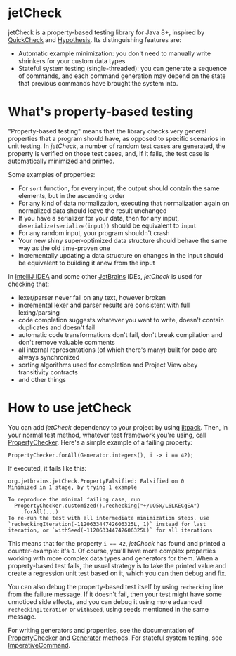 # jetCheck
 
jetCheck is a property-based testing library for Java 8+, inspired by [QuickCheck](https://en.wikipedia.org/wiki/QuickCheck) and [Hypothesis](https://hypothesis.works/). Its distinguishing features are:
* Automatic example minimization: you don't need to manually write shrinkers for your custom data types 
* Stateful system testing (single-threaded): you can generate a sequence of commands, and each command generation may depend on the state that previous commands have brought the system into.

# What's property-based testing

"Property-based testing" means that the library checks very general properties that a program should have, as opposed to specific scenarios in unit testing. In *jetCheck*, a number of random test cases are generated, the property is verified on those test cases, and, if it fails, the test case is automatically minimized and printed.

Some examples of properties:
* For `sort` function, for every input, the output should contain the same elements, but in the ascending order
* For any kind of data normalization, executing that normalization again on normalized data should leave the result unchanged
* If you have a serializer for your data, then for any input, `deserialize(serialize(input))` should be equivalent to `input`
* For any random input, your program shouldn't crash
* Your new shiny super-optimized data structure should behave the same way as the old time-proven one
* Incrementally updating a data structure on changes in the input should be equivalent to building it anew from the input

In [IntelliJ IDEA](https://github.com/JetBrains/intellij-community) and some other [JetBrains](https://www.jetbrains.com/) IDEs, *jetCheck* is used for checking that:
* lexer/parser never fail on any text, however broken
* incremental lexer and parser results are consistent with full lexing/parsing 
* code completion suggests whatever you want to write, doesn't contain duplicates and doesn't fail
* automatic code transformations don't fail, don't break compilation and don't remove valuable comments
* all internal representations (of which there's many) built for code are always synchronized
* sorting algorithms used for completion and Project View obey transitivity contracts
* and other things

# How to use jetCheck

You can add *jetCheck* dependency to your project by using [jitpack](https://jitpack.io/#jetbrains/jetCheck). Then, in your normal test method, whatever test framework you're using, call [PropertyChecker](src/main/java/org/jetbrains/jetCheck/PropertyChecker.java). Here's a simple example of a failing property:

`PropertyChecker.forAll(Generator.integers(), i -> i == 42);`

If executed, it fails like this:

    org.jetbrains.jetCheck.PropertyFalsified: Falsified on 0
    Minimized in 1 stage, by trying 1 example
    
    To reproduce the minimal failing case, run
      PropertyChecker.customized().rechecking("+/uO5x/L6LKECgEA")
        .forAll(...)
    To re-run the test with all intermediate minimization steps, use `recheckingIteration(-112063344742606325L, 1)` instead for last iteration, or `withSeed(-112063344742606325L)` for all iterations

This means that for the property `i == 42`, *jetCheck* has found and printed a counter-example: it's `0`. Of course, you'll have more complex properties working with more complex data types and generators for them. When a property-based test fails, the usual strategy is to take the printed value and create a regression unit test based on it, which you can then debug and fix.

You can also debug the property-based test itself by using `rechecking` line from the failure message. If it doesn't fail, then your test might have some unnoticed side effects, and you can debug it using more advanced `recheckingIteration` or `withSeed`, using seeds mentioned in the same message. 

For writing generators and properties, see the documentation of [PropertyChecker](src/main/java/org/jetbrains/jetCheck/PropertyChecker.java) and [Generator](src/main/java/org/jetbrains/jetCheck/Generator.java) methods. For stateful system testing, see [ImperativeCommand](src/main/java/org/jetbrains/jetCheck/ImperativeCommand.java).